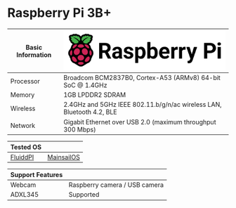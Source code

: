 # Raspberry Pi 3B+

| Basic Information | ![pi](../image/raspberrypi.png) |
|-|-|
| Processor | Broadcom BCM2837B0, Cortex-A53 (ARMv8) 64-bit SoC @ 1.4GHz |
| Memory | 1GB LPDDR2 SDRAM |
| Wireless | 2.4GHz and 5GHz IEEE 802.11.b/g/n/ac wireless LAN, Bluetooth 4.2, BLE |
| Network | Gigabit Ethernet over USB 2.0 (maximum throughput 300 Mbps) |

| Tested OS ||
|-|-|
| [FluiddPI](https://docs.fluidd.xyz/installation/fluiddpi) | [MainsailOS](https://docs.mainsail.xyz/setup/mainsail-os) |

| Support Features ||
|-|-|
| Webcam | Raspberry camera / USB camera |
| ADXL345  | Supported |